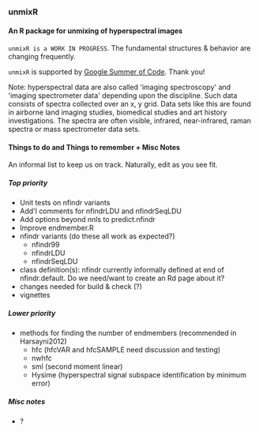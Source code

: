 ### unmixR
#### An R package for unmixing of hyperspectral images

`unmixR is a WORK IN PROGRESS`.  The fundamental structures & behavior are changing frequently.

`unmixR` is supported by [Google Summer of Code](http://www.google-melange.com/gsoc/homepage/google/gsoc2013).  Thank you!

Note: hyperspectral data are also called 'imaging spectroscopy' and 'imaging spectrometer data' depending upon the discipline.  Such data consists of spectra collected over an x, y grid.  Data sets like this are found in airborne land imaging studies, biomedical studies and art history investigations.  The spectra are often visible, infrared, near-infrared, raman spectra or mass spectrometer data sets.

#### Things to do and Things to remember + Misc Notes

An informal list to keep us on track.  Naturally, edit as you see fit.

##### Top priority
* Unit tests on nfindr variants
* Add'l comments for nfindrLDU and nfindrSeqLDU
* Add options beyond nnls to predict.nfindr
* Improve endmember.R
* nfindr variants (do these all work as expected?)
    * nfindr99
    * nfindrLDU
    * nfindrSeqLDU
* class definition(s): nfindr currently informally defined at end of nfindr.default.  Do we need/want to create an Rd page about it?
* changes needed for build & check (?)
* vignettes

##### Lower priority

* methods for finding the number of endmembers (recommended in Harsayni2012)
    * hfc (hfcVAR and hfcSAMPLE need discussion and testing)
    * nwhfc
    * sml (second moment linear)
    * Hysime (hyperspectral signal subspace identification by minimum error)

##### Misc notes

* ?

